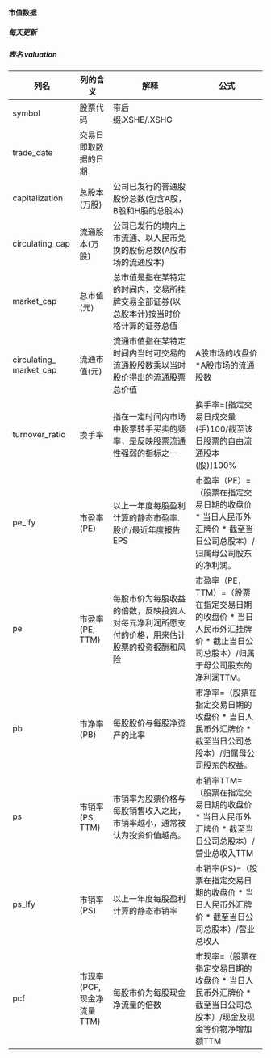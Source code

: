 #### 市值数据
##### 每天更新
##### 表名 valuation


列名  | 列的含义 | 解释 | 公式
---|---|---|---
symbol | 股票代码 | 带后缀.XSHE/.XSHG|
trade\_date | 交易日即取数据的日期|
capitalization|总股本(万股)|公司已发行的普通股股份总数(包含A股，B股和H股的总股本)
circulating\_cap|流通股本(万股)|公司已发行的境内上市流通、以人民币兑换的股份总数(A股市场的流通股本)
market\_cap | 总市值(元)| 总市值是指在某特定的时间内，交易所挂牌交易全部证券(以总股本计)按当时价格计算的证券总值
circulating\_ market\_cap|流通市值(元)|流通市值指在某特定时间内当时可交易的流通股股数乘以当时股价得出的流通股票总价值|A股市场的收盘价*A股市场的流通股数
turnover\_ratio|换手率|指在一定时间内市场中股票转手买卖的频率，是反映股票流通性强弱的指标之一|换手率=[指定交易日成交量(手)100/截至该日股票的自由流通股本(股)]100%
pe\_lfy|市盈率(PE)|以上一年度每股盈利计算的静态市盈率. 股价/最近年度报告EPS|市盈率（PE）=（股票在指定交易日期的收盘价 * 当日人民币外汇牌价 * 截至当日公司总股本）/归属母公司股东的净利润。
pe|市盈率(PE, TTM)|每股市价为每股收益的倍数，反映投资人对每元净利润所愿支付的价格，用来估计股票的投资报酬和风险|市盈率（PE，TTM）=（股票在指定交易日期的收盘价 * 当日人民币外汇挂牌价 * 截止当日公司总股本）/归属于母公司股东的净利润TTM。
pb|市净率(PB)|每股股价与每股净资产的比率|市净率=（股票在指定交易日期的收盘价 * 当日人民币外汇牌价 * 截至当日公司总股本）/归属母公司股东的权益。
ps|市销率(PS, TTM)|市销率为股票价格与每股销售收入之比，市销率越小，通常被认为投资价值越高。|市销率TTM=（股票在指定交易日期的收盘价 * 当日人民币外汇牌价 * 截至当日公司总股本）/营业总收入TTM
ps\_lfy|市销率(PS)|以上一年度每股盈利计算的静态市销率|市销率(PS)=（股票在指定交易日期的收盘价 * 当日人民币外汇牌价 * 截至当日公司总股本）/营业总收入
pcf|市现率(PCF, 现金净流量TTM)|每股市价为每股现金净流量的倍数|市现率=（股票在指定交易日期的收盘价 * 当日人民币外汇牌价 * 截至当日公司总股本）/现金及现金等价物净增加额TTM
